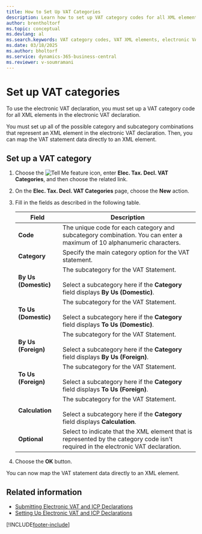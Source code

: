 ```yaml
---
title: How to Set Up VAT Categories
description: Learn how to set up VAT category codes for all XML elements required in the electronic VAT declaration.
author: brentholtorf
ms.topic: conceptual
ms.devlang: al
ms.search.keywords: VAT category codes, VAT XML elements, electronic VAT declaration, Dutch version, Netherlands
ms.date: 03/18/2025
ms.author: bholtorf
ms.service: dynamics-365-business-central
ms.reviewer: v-soumramani
---
```


# Set up VAT categories

To use the electronic VAT declaration, you must set up a VAT category code for all XML elements in the electronic VAT declaration.  

You must set up all of the possible category and subcategory combinations that represent an XML element in the electronic VAT declaration. Then, you can map the VAT statement data directly to an XML element.  

## Set up a VAT category  

1. Choose the ![Tell Me feature](../../media/ui-search/search_small.png "Tell me what you want to do") icon, enter **Elec. Tax. Decl. VAT Categories**, and then choose the related link.  
1. On the **Elec. Tax. Decl. VAT Categories** page, choose the **New** action.  
1. Fill in the fields as described in the following table.  

    |Field|Description|  
    |---------------------------------|---------------------------------------|  
    |**Code**|The unique code for each category and subcategory combination. You can enter a maximum of 10 alphanumeric characters.|  
    |**Category**|Specify the main category option for the VAT statement.|  
    |**By Us (Domestic)**|The subcategory for the VAT Statement.<br><br/> Select a subcategory here if the **Category** field displays **By Us (Domestic)**.|  
    |**To Us (Domestic)**|The subcategory for the VAT Statement.<br><br/> Select a subcategory here if the **Category** field displays **To Us (Domestic)**.|  
    |**By Us (Foreign)**|The subcategory for the VAT Statement.<br><br/> Select a subcategory here if the **Category** field displays **By Us (Foreign)**.|  
    |**To Us (Foreign)**|The subcategory for the VAT Statement.<br><br/> Select a subcategory here if the **Category** field displays **To Us (Foreign)**.|  
    |**Calculation**|The subcategory for the VAT Statement.<br><br/> Select a subcategory here if the **Category** field displays **Calculation**.|  
    |**Optional**|Select to indicate that the XML element that is represented by the category code isn't required in the electronic VAT declaration.|  

1. Choose the **OK** button.  

You can now map the VAT statement data directly to an XML element.  

## Related information

- [Submitting Electronic VAT and ICP Declarations](electronic-vat-and-icp-declarations.md)  
- [Setting Up Electronic VAT and ICP Declarations](how-to-set-up-electronic-vat-and-icp-declarations.md)

[!INCLUDE[footer-include](../../includes/footer-banner.md)]
